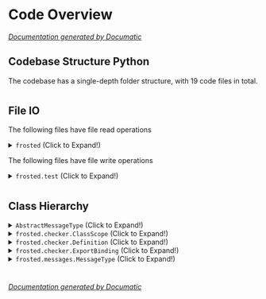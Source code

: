 # Code Overview

[_Documentation generated by Documatic_](https://www.documatic.com)

<!---Documatic-section-Codebase Structure Python-start--->
## Codebase Structure Python

The codebase has a single-depth folder structure,
                with 19 code files in total.

# #
<!---Documatic-section-Codebase Structure Python-end--->

<!---Documatic-section-File IO-start--->
## File IO

<!---Documatic-block-file_io-start--->
The following files have file read operations

<!---Documatic-block-frosted-start--->
<details>
	<summary><code>frosted</code> (Click to Expand!)</summary>

* frosted.settings
</details>
<!---Documatic-block-frosted-end--->

The following files have file write operations

<!---Documatic-block-frosted.test-start--->
<details>
	<summary><code>frosted.test</code> (Click to Expand!)</summary>

* frosted.test.test_api
* frosted.test.test_script
</details>
<!---Documatic-block-frosted.test-end--->
<!---Documatic-block-file_io-end--->

# #
<!---Documatic-section-File IO-end--->

<!---Documatic-section-Class Hierarchy-start--->
## Class Hierarchy

<!---Documatic-block-AbstractMessageType-start--->
<details>
	<summary><code>AbstractMessageType</code> (Click to Expand!)</summary>

* frosted.messages.MessageType
</details>
<!---Documatic-block-AbstractMessageType-end--->

<!---Documatic-block-frosted.checker.ClassScope-start--->
<details>
	<summary><code>frosted.checker.ClassScope</code> (Click to Expand!)</summary>

* frosted.checker.ClassScope
* frosted.checker.FunctionScope
* frosted.checker.GeneratorScope
* frosted.checker.ModuleScope
</details>
<!---Documatic-block-frosted.checker.ClassScope-end--->

<!---Documatic-block-frosted.checker.Definition-start--->
<details>
	<summary><code>frosted.checker.Definition</code> (Click to Expand!)</summary>

* frosted.checker.ClassDefinition
* frosted.checker.FunctionDefinition
</details>
<!---Documatic-block-frosted.checker.Definition-end--->

<!---Documatic-block-frosted.checker.ExportBinding-start--->
<details>
	<summary><code>frosted.checker.ExportBinding</code> (Click to Expand!)</summary>

* frosted.checker.Argument
* frosted.checker.Assignment
* frosted.checker.Definition
* frosted.checker.ExportBinding
* frosted.checker.Importation
</details>
<!---Documatic-block-frosted.checker.ExportBinding-end--->

<!---Documatic-block-frosted.messages.MessageType-start--->
<details>
	<summary><code>frosted.messages.MessageType</code> (Click to Expand!)</summary>

* frosted.messages.OffsetMessageType
* frosted.messages.SyntaxErrorType
</details>
<!---Documatic-block-frosted.messages.MessageType-end--->

# #
<!---Documatic-section-Class Hierarchy-end--->

[_Documentation generated by Documatic_](https://www.documatic.com)